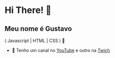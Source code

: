 
<h1>Hi There! 👋</h1>


## Meu nome é Gustavo
( Javascript | HTML | CSS ) 🚀
- 🎥 Tenho um canal no [YouTube](https://www.youtube.com/@Textotexto638/streams) e outro na [Twich](https://m.twitch.tv/edite69/home)
